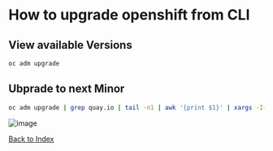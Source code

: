 # How to upgrade openshift from CLI

## View available Versions

```bash
oc adm upgrade
```

## Ubprade to next Minor

```bash
oc adm upgrade | grep quay.io | tail -n1 | awk '{print $1}' | xargs -I{} oc adm upgrade --to={}
```

![image](https://github.com/bob-builds-labs/bob-builds-labs.github.io/assets/8255007/0fbc6260-f813-4c7d-8642-ed07b9934caa)

[Back to Index](./index.md#ansible-labs-for-bob-the-builder-2024)